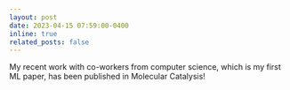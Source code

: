 ```yaml
---
layout: post
date: 2023-04-15 07:59:00-0400
inline: true
related_posts: false
---
```


My recent work with co-workers from computer science, which is my first ML paper, has been published in Molecular Catalysis!